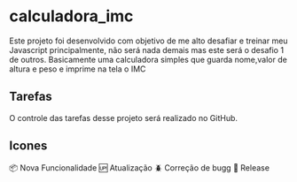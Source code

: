 # calculadora_imc
Este projeto foi desenvolvido com objetivo de me alto desafiar e treinar meu Javascript principalmente, não será nada demais mas este será o desafio 1 de outros.
Basicamente uma calculadora simples que guarda nome,valor de altura e peso e imprime na tela o IMC 

## Tarefas

O controle das tarefas desse projeto será realizado no GitHub.

## Icones

:package: Nova Funcionalidade
:up: Atualização
:beetle: Correção de bugg
:checkered_flag: Release